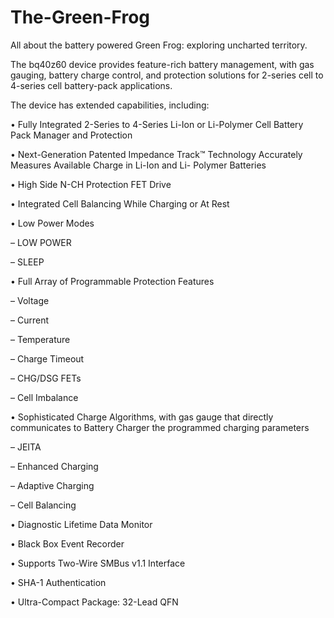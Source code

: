 # The-Green-Frog
All about the battery powered Green Frog: exploring uncharted territory.

The bq40z60 device provides feature-rich battery management, with gas gauging, battery charge control, and protection solutions for 2-series cell to 4-series cell battery-pack applications.

The device has extended capabilities, including:

• Fully Integrated 2-Series to 4-Series Li-Ion or Li-Polymer Cell Battery Pack Manager and Protection

• Next-Generation Patented Impedance Track™ Technology Accurately Measures Available Charge in Li-Ion and Li- Polymer Batteries

• High Side N-CH Protection FET Drive

• Integrated Cell Balancing While Charging or At Rest

• Low Power Modes

  – LOW POWER

  – SLEEP

• Full Array of Programmable Protection Features

  – Voltage

  – Current

  – Temperature

  – Charge Timeout

  – CHG/DSG FETs

  – Cell Imbalance

• Sophisticated Charge Algorithms, with gas gauge that directly communicates to Battery Charger the programmed charging parameters

  – JEITA

  – Enhanced Charging

  – Adaptive Charging

  – Cell Balancing

• Diagnostic Lifetime Data Monitor

• Black Box Event Recorder

• Supports Two-Wire SMBus v1.1 Interface

• SHA-1 Authentication

• Ultra-Compact Package: 32-Lead QFN
